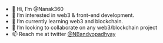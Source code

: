 - 👋 Hi, I’m @Nanak360
- 👀 I’m interested in web3 & front-end development.
- 🌱 I’m currently learning web3 and blockchain.
- 💞️ I’m looking to collaborate on any web3/blockchain project
- 📫 Reach me at twitter [@NBandyopadhyay](https://twitter.com/NBandyopadhyay)

<!---
Nanak360/Nanak360 is a ✨ special ✨ repository because its `README.md` (this file) appears on your GitHub profile.
You can click the Preview link to take a look at your changes.
--->
